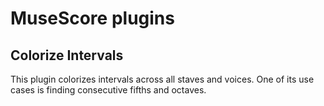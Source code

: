 # MuseScore plugins

## Colorize Intervals

This plugin colorizes intervals across all staves and voices. One of its use cases is finding consecutive fifths and octaves.

